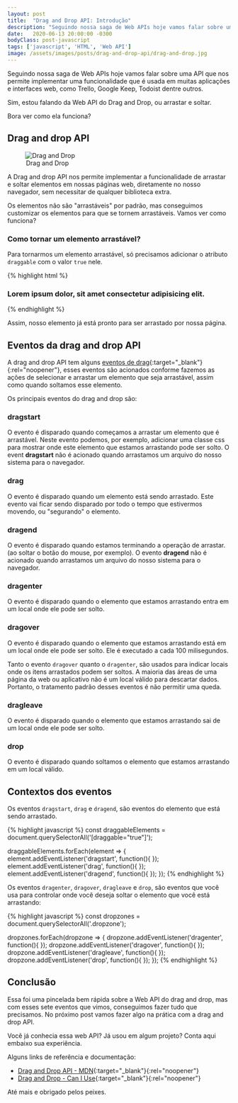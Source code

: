 ```yaml
---
layout: post
title:  "Drag and Drop API: Introdução"
description: "Seguindo nossa saga de Web APIs hoje vamos falar sobre uma API que nos permite implementar uma funcionalidade que é usada em muitas aplicações e interfaces web, como Trello, Google Keep, Todoist dentre outros."
date:   2020-06-13 20:00:00 -0300
bodyClass: post-javascript
tags: ['javascript', 'HTML', 'Web API']
image: /assets/images/posts/drag-and-drop-api/drag-and-drop.jpg
---
```


Seguindo nossa saga de Web APIs hoje vamos falar sobre uma API que nos permite implementar uma funcionalidade que é usada em muitas aplicações e interfaces web, como Trello, Google Keep, Todoist dentre outros.

Sim, estou falando da Web API do Drag and Drop, ou arrastar e soltar.

Bora ver como ela funciona?

## Drag and drop API

<figure>
  <picture>
    <source type="image/webp" srcset="/assets/images/webp/posts/drag-and-drop-api/drag-and-drop.webp" />
    <source srcset="/assets/images/posts/drag-and-drop-api/drag-and-drop.jpg" />
    <img itemprop="image" src="/assets/images/posts/drag-and-drop-api/drag-and-drop.jpg" alt="Drag and Drop" />
  </picture>
  <legend>Drag and Drop</legend>
</figure>

A Drag and drop API nos permite implementar a funcionalidade de arrastar e soltar elementos em nossas páginas web, diretamente no nosso navegador, sem necessitar de qualquer biblioteca extra.

Os elementos não são "arrastáveis" por padrão, mas conseguimos customizar os elementos para que se tornem arrastáveis. Vamos ver como funciona?

### Como tornar um elemento arrastável?

Para tornarmos um elemento arrastável, só precisamos adicionar o atributo `draggable` com o valor `true` nele.

{% highlight html %}
<article draggable="true">
  <h3>Lorem ipsum dolor, sit amet consectetur adipisicing elit.</h3>
</article>
{% endhighlight %}

Assim, nosso elemento já está pronto para ser arrastado por nossa página.

## Eventos da drag and drop API

A drag and drop API tem alguns [eventos de drag](https://developer.mozilla.org/pt-BR/docs/Web/API/DragEvent){:target="_blank"}{:rel="noopener"}, esses eventos são acionados conforme fazemos as ações de selecionar e arrastar um elemento que seja arrastável, assim como quando soltamos esse elemento.

Os principais eventos do drag and drop são:

### **dragstart**

O evento é disparado quando começamos a arrastar um elemento que é arrastável. Neste evento podemos, por exemplo, adicionar uma classe css para mostrar onde este elemento que estamos arrastando pode ser solto. O event **dragstart** não é acionado quando arrastamos um arquivo do nosso sistema para o navegador.

### **drag**

O evento é disparado quando um elemento está sendo arrastado. Este evento vai ficar sendo disparado por todo o tempo que estivermos movendo, ou "segurando" o elemento.


### **dragend**

O evento é disparado quando estamos terminando a operação de arrastar. (ao soltar o botão do mouse, por exemplo).  O evento **dragend** não é acionado quando arrastamos um arquivo do nosso sistema para o navegador.

### **dragenter**

O evento é disparado quando o elemento que estamos arrastando entra em um local onde ele pode ser solto.

### **dragover**

O evento é disparado quando o elemento que estamos arrastando está em um local onde ele pode ser solto. Ele é executado a cada 100 milisegundos.

Tanto o evento `dragover` quanto o `dragenter`, são usados para indicar locais onde os itens arrastados podem ser soltos.  A maioria das áreas de uma página da web ou aplicativo não é um local válido para descartar dados. Portanto, o tratamento padrão desses eventos é não permitir uma queda.

### **dragleave**

O evento é disparado quando o elemento que estamos arrastando sai de um local onde ele pode ser solto.

### **drop**

O evento é disparado quando soltamos o elemento que estamos arrastando em um local válido.

## Contextos dos eventos

Os eventos `dragstart`, `drag` e `dragend`, são eventos do elemento que está sendo arrastado.

{% highlight javascript %}
const draggableElements = document.querySelectorAll('[draggable="true"]');

draggableElements.forEach(element => {
  element.addEventListener('dragstart', function(){ });
  element.addEventListener('drag', function(){ });
  element.addEventListener('dragend', function(){ });
});
{% endhighlight %}

Os eventos `dragenter`, `dragover`, `dragleave` e `drop`, são eventos que você usa para controlar onde você deseja soltar o elemento que você está arrastando:

{% highlight javascript %}
const dropzones = document.querySelectorAll('.dropzone');

dropzones.forEach(dropzone => {
  dropzone.addEventListener('dragenter', function(){ });
  dropzone.addEventListener('dragover', function(){ });
  dropzone.addEventListener('dragleave', function(){ });
  dropzone.addEventListener('drop', function(){ });
});
{% endhighlight %}

## Conclusão

Essa foi uma pincelada bem rápida sobre a Web API do drag and drop, mas com esses sete eventos que vimos, conseguimos fazer tudo que precisamos. No próximo post vamos fazer algo na prática com a drag and drop API.

Você já conhecia essa web API? Já usou em algum projeto? Conta aqui embaixo sua experiência.

Alguns links de referência e documentação:

- [Drag and Drop API - MDN](https://developer.mozilla.org/pt-BR/docs/DragDrop/Drag_and_Drop){:target="_blank"}{:rel="noopener"}
- [Drag and Drop - Can I Use](https://caniuse.com/#feat=dragndrop){:target="_blank"}{:rel="noopener"}

Até mais e obrigado pelos peixes.
